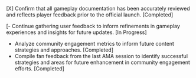 [X] Confirm that all gameplay documentation has been accurately reviewed and reflects player feedback prior to the official launch. [Completed]

[- Continue gathering user feedback to inform refinements in gameplay experiences and insights for future updates. [In Progress]
- Analyze community engagement metrics to inform future content strategies and approaches. [Completed]
- Compile fan feedback from the last AMA session to identify successful strategies and areas for future enhancement in community engagement efforts. [Completed]